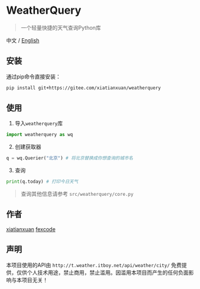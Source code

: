 # WeatherQuery
> 一个轻量快捷的天气查询Python库

中文 / [English](./docs/README-en.md)

## 安装
通过pip命令直接安装：
```bash
pip install git+https://gitee.com/xiatianxuan/weatherquery
```

## 使用
1. 导入`weatherquery`库
```python
import weatherquery as wq
```

2. 创建获取器
```python
q = wq.Querier("北京") # 将北京替换成你想查询的城市名
```

3. 查询
```python
print(q.today) # 打印今日天气
```
> 查询其他信息请参考 `src/weatherquery/core.py`

## 作者
[xiatianxuan](https://github.com/xiatianxuan)
[fexcode](https://github.com/fexcode)

## 声明
本项目使用的API由 `http://t.weather.itboy.net/api/weather/city/` 免费提供，仅供个人技术用途，禁止商用，禁止滥用。因滥用本项目而产生的任何负面影响与本项目无关！